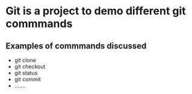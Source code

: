 # Git is a project to demo different git commmands

## Examples of commmands discussed
* git clone
* git checkout
* git status 
* git commit
* .......